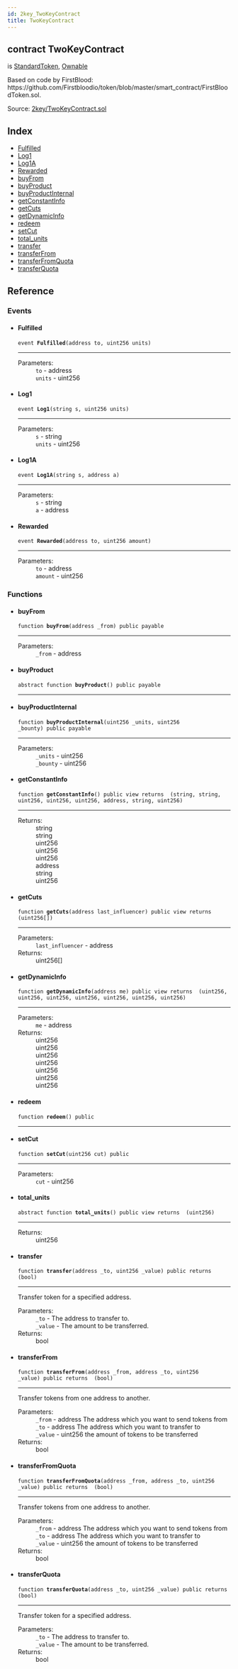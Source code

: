 ```yaml
---
id: 2key_TwoKeyContract
title: TwoKeyContract
---
```


<div class="contract-doc"><div class="contract"><h2 class="contract-header"><span class="contract-kind">contract</span> TwoKeyContract</h2><p class="base-contracts"><span>is</span> <a href="openzeppelin-solidity_contracts_token_ERC20_StandardToken.html">StandardToken</a><span>, </span><a href="openzeppelin-solidity_contracts_ownership_Ownable.html">Ownable</a></p><p class="description">Based on code by FirstBlood: https://github.com/Firstbloodio/token/blob/master/smart_contract/FirstBloodToken.sol.</p><div class="source">Source: <a href="git+https://github.com/2keynet/web3-alpha/blob/v0.0.1/contracts/2key/TwoKeyContract.sol" target="_blank">2key/TwoKeyContract.sol</a></div></div><div class="index"><h2>Index</h2><ul><li><a href="2key_TwoKeyContract.html#Fulfilled">Fulfilled</a></li><li><a href="2key_TwoKeyContract.html#Log1">Log1</a></li><li><a href="2key_TwoKeyContract.html#Log1A">Log1A</a></li><li><a href="2key_TwoKeyContract.html#Rewarded">Rewarded</a></li><li><a href="2key_TwoKeyContract.html#buyFrom">buyFrom</a></li><li><a href="2key_TwoKeyContract.html#buyProduct">buyProduct</a></li><li><a href="2key_TwoKeyContract.html#buyProductInternal">buyProductInternal</a></li><li><a href="2key_TwoKeyContract.html#getConstantInfo">getConstantInfo</a></li><li><a href="2key_TwoKeyContract.html#getCuts">getCuts</a></li><li><a href="2key_TwoKeyContract.html#getDynamicInfo">getDynamicInfo</a></li><li><a href="2key_TwoKeyContract.html#redeem">redeem</a></li><li><a href="2key_TwoKeyContract.html#setCut">setCut</a></li><li><a href="2key_TwoKeyContract.html#total_units">total_units</a></li><li><a href="2key_TwoKeyContract.html#transfer">transfer</a></li><li><a href="2key_TwoKeyContract.html#transferFrom">transferFrom</a></li><li><a href="2key_TwoKeyContract.html#transferFromQuota">transferFromQuota</a></li><li><a href="2key_TwoKeyContract.html#transferQuota">transferQuota</a></li></ul></div><div class="reference"><h2>Reference</h2><div class="events"><h3>Events</h3><ul><li><div class="item event"><span id="Fulfilled" class="anchor-marker"></span><h4 class="name">Fulfilled</h4><div class="body"><code class="signature">event <strong>Fulfilled</strong><span>(address to, uint256 units) </span></code><hr/><dl><dt><span class="label-parameters">Parameters:</span></dt><dd><div><code>to</code> - address</div><div><code>units</code> - uint256</div></dd></dl></div></div></li><li><div class="item event"><span id="Log1" class="anchor-marker"></span><h4 class="name">Log1</h4><div class="body"><code class="signature">event <strong>Log1</strong><span>(string s, uint256 units) </span></code><hr/><dl><dt><span class="label-parameters">Parameters:</span></dt><dd><div><code>s</code> - string</div><div><code>units</code> - uint256</div></dd></dl></div></div></li><li><div class="item event"><span id="Log1A" class="anchor-marker"></span><h4 class="name">Log1A</h4><div class="body"><code class="signature">event <strong>Log1A</strong><span>(string s, address a) </span></code><hr/><dl><dt><span class="label-parameters">Parameters:</span></dt><dd><div><code>s</code> - string</div><div><code>a</code> - address</div></dd></dl></div></div></li><li><div class="item event"><span id="Rewarded" class="anchor-marker"></span><h4 class="name">Rewarded</h4><div class="body"><code class="signature">event <strong>Rewarded</strong><span>(address to, uint256 amount) </span></code><hr/><dl><dt><span class="label-parameters">Parameters:</span></dt><dd><div><code>to</code> - address</div><div><code>amount</code> - uint256</div></dd></dl></div></div></li></ul></div><div class="functions"><h3>Functions</h3><ul><li><div class="item function"><span id="buyFrom" class="anchor-marker"></span><h4 class="name">buyFrom</h4><div class="body"><code class="signature">function <strong>buyFrom</strong><span>(address _from) </span><span>public </span><span>payable </span></code><hr/><dl><dt><span class="label-parameters">Parameters:</span></dt><dd><div><code>_from</code> - address</div></dd></dl></div></div></li><li><div class="item function"><span id="buyProduct" class="anchor-marker"></span><h4 class="name">buyProduct</h4><div class="body"><code class="signature"><span>abstract </span>function <strong>buyProduct</strong><span>() </span><span>public </span><span>payable </span></code><hr/></div></div></li><li><div class="item function"><span id="buyProductInternal" class="anchor-marker"></span><h4 class="name">buyProductInternal</h4><div class="body"><code class="signature">function <strong>buyProductInternal</strong><span>(uint256 _units, uint256 _bounty) </span><span>public </span><span>payable </span></code><hr/><dl><dt><span class="label-parameters">Parameters:</span></dt><dd><div><code>_units</code> - uint256</div><div><code>_bounty</code> - uint256</div></dd></dl></div></div></li><li><div class="item function"><span id="getConstantInfo" class="anchor-marker"></span><h4 class="name">getConstantInfo</h4><div class="body"><code class="signature">function <strong>getConstantInfo</strong><span>() </span><span>public </span><span>view </span><span>returns  (string, string, uint256, uint256, uint256, address, string, uint256) </span></code><hr/><dl><dt><span class="label-return">Returns:</span></dt><dd>string</dd><dd>string</dd><dd>uint256</dd><dd>uint256</dd><dd>uint256</dd><dd>address</dd><dd>string</dd><dd>uint256</dd></dl></div></div></li><li><div class="item function"><span id="getCuts" class="anchor-marker"></span><h4 class="name">getCuts</h4><div class="body"><code class="signature">function <strong>getCuts</strong><span>(address last_influencer) </span><span>public </span><span>view </span><span>returns  (uint256[]) </span></code><hr/><dl><dt><span class="label-parameters">Parameters:</span></dt><dd><div><code>last_influencer</code> - address</div></dd><dt><span class="label-return">Returns:</span></dt><dd>uint256[]</dd></dl></div></div></li><li><div class="item function"><span id="getDynamicInfo" class="anchor-marker"></span><h4 class="name">getDynamicInfo</h4><div class="body"><code class="signature">function <strong>getDynamicInfo</strong><span>(address me) </span><span>public </span><span>view </span><span>returns  (uint256, uint256, uint256, uint256, uint256, uint256, uint256) </span></code><hr/><dl><dt><span class="label-parameters">Parameters:</span></dt><dd><div><code>me</code> - address</div></dd><dt><span class="label-return">Returns:</span></dt><dd>uint256</dd><dd>uint256</dd><dd>uint256</dd><dd>uint256</dd><dd>uint256</dd><dd>uint256</dd><dd>uint256</dd></dl></div></div></li><li><div class="item function"><span id="redeem" class="anchor-marker"></span><h4 class="name">redeem</h4><div class="body"><code class="signature">function <strong>redeem</strong><span>() </span><span>public </span></code><hr/></div></div></li><li><div class="item function"><span id="setCut" class="anchor-marker"></span><h4 class="name">setCut</h4><div class="body"><code class="signature">function <strong>setCut</strong><span>(uint256 cut) </span><span>public </span></code><hr/><dl><dt><span class="label-parameters">Parameters:</span></dt><dd><div><code>cut</code> - uint256</div></dd></dl></div></div></li><li><div class="item function"><span id="total_units" class="anchor-marker"></span><h4 class="name">total_units</h4><div class="body"><code class="signature"><span>abstract </span>function <strong>total_units</strong><span>() </span><span>public </span><span>view </span><span>returns  (uint256) </span></code><hr/><dl><dt><span class="label-return">Returns:</span></dt><dd>uint256</dd></dl></div></div></li><li><div class="item function"><span id="transfer" class="anchor-marker"></span><h4 class="name">transfer</h4><div class="body"><code class="signature">function <strong>transfer</strong><span>(address _to, uint256 _value) </span><span>public </span><span>returns  (bool) </span></code><hr/><div class="description"><p>Transfer token for a specified address.</p></div><dl><dt><span class="label-parameters">Parameters:</span></dt><dd><div><code>_to</code> - The address to transfer to.</div><div><code>_value</code> - The amount to be transferred.</div></dd><dt><span class="label-return">Returns:</span></dt><dd>bool</dd></dl></div></div></li><li><div class="item function"><span id="transferFrom" class="anchor-marker"></span><h4 class="name">transferFrom</h4><div class="body"><code class="signature">function <strong>transferFrom</strong><span>(address _from, address _to, uint256 _value) </span><span>public </span><span>returns  (bool) </span></code><hr/><div class="description"><p>Transfer tokens from one address to another.</p></div><dl><dt><span class="label-parameters">Parameters:</span></dt><dd><div><code>_from</code> - address The address which you want to send tokens from</div><div><code>_to</code> - address The address which you want to transfer to</div><div><code>_value</code> - uint256 the amount of tokens to be transferred</div></dd><dt><span class="label-return">Returns:</span></dt><dd>bool</dd></dl></div></div></li><li><div class="item function"><span id="transferFromQuota" class="anchor-marker"></span><h4 class="name">transferFromQuota</h4><div class="body"><code class="signature">function <strong>transferFromQuota</strong><span>(address _from, address _to, uint256 _value) </span><span>public </span><span>returns  (bool) </span></code><hr/><div class="description"><p>Transfer tokens from one address to another.</p></div><dl><dt><span class="label-parameters">Parameters:</span></dt><dd><div><code>_from</code> - address The address which you want to send tokens from</div><div><code>_to</code> - address The address which you want to transfer to</div><div><code>_value</code> - uint256 the amount of tokens to be transferred</div></dd><dt><span class="label-return">Returns:</span></dt><dd>bool</dd></dl></div></div></li><li><div class="item function"><span id="transferQuota" class="anchor-marker"></span><h4 class="name">transferQuota</h4><div class="body"><code class="signature">function <strong>transferQuota</strong><span>(address _to, uint256 _value) </span><span>public </span><span>returns  (bool) </span></code><hr/><div class="description"><p>Transfer token for a specified address.</p></div><dl><dt><span class="label-parameters">Parameters:</span></dt><dd><div><code>_to</code> - The address to transfer to.</div><div><code>_value</code> - The amount to be transferred.</div></dd><dt><span class="label-return">Returns:</span></dt><dd>bool</dd></dl></div></div></li></ul></div></div></div>
